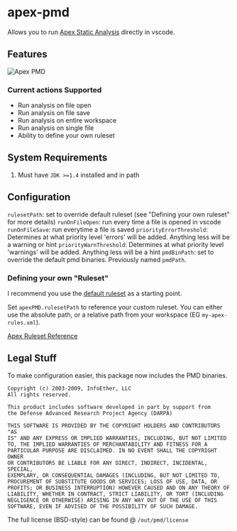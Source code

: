 # apex-pmd

Allows you to run [Apex Static Analysis](http://pmd.sourceforge.net/snapshot/pmd-apex/) directly in vscode.

## Features

![Apex PMD](https://raw.githubusercontent.com/ChuckJonas/vscode-apex-pmd/master/images/apex-pmd.gif)

### Current actions Supported

* Run analysis on file open
* Run analysis on file save
* Run analysis on entire workspace
* Run analysis on single file
* Ability to define your own ruleset

## System Requirements

1. Must have `JDK >=1.4` installed and in path

## Configuration

`rulesetPath`: set to override default ruleset (see "Defining your own ruleset" for more details)
`runOnFileOpen`: run every time a file is opened in vscode
`runOnFileSave`: run everytime a file is saved
`priorityErrorThreshold`: Determines at what priority level 'errors' will be added. Anything less will be a warning or hint
`priorityWarnThreshold`: Determines at what priority level 'warnings' will be added. Anything less will be a hint
`pmdBinPath`: set to override the default pmd binaries.  Previously named `pmdPath`.

### Defining your own "Ruleset"

I recommend you use the [default ruleset](https://github.com/ChuckJonas/vscode-apex-pmd/blob/master/rulesets/apex_ruleset.xml) as a starting point.

Set `apexPMD.rulesetPath` to reference your custom ruleset.  You can either use the absolute path, or a relative path from your workspace (EG `my-apex-rules.xml`).

[Apex Ruleset Reference](http://pmd.sourceforge.net/snapshot/pmd-apex/rules/index.html#Default_ruleset_used_by_the_CodeClimate_Engine_for_Salesforce.com_Apex)


## Legal Stuff

To make configuration easier, this package now includes the PMD binaries.

```
Copyright (c) 2003-2009, InfoEther, LLC
All rights reserved.

This product includes software developed in part by support from
the Defense Advanced Research Project Agency (DARPA)

THIS SOFTWARE IS PROVIDED BY THE COPYRIGHT HOLDERS AND CONTRIBUTORS "AS
IS" AND ANY EXPRESS OR IMPLIED WARRANTIES, INCLUDING, BUT NOT LIMITED
TO, THE IMPLIED WARRANTIES OF MERCHANTABILITY AND FITNESS FOR A
PARTICULAR PURPOSE ARE DISCLAIMED. IN NO EVENT SHALL THE COPYRIGHT OWNER
OR CONTRIBUTORS BE LIABLE FOR ANY DIRECT, INDIRECT, INCIDENTAL, SPECIAL,
EXEMPLARY, OR CONSEQUENTIAL DAMAGES (INCLUDING, BUT NOT LIMITED TO,
PROCUREMENT OF SUBSTITUTE GOODS OR SERVICES; LOSS OF USE, DATA, OR
PROFITS; OR BUSINESS INTERRUPTION) HOWEVER CAUSED AND ON ANY THEORY OF
LIABILITY, WHETHER IN CONTRACT, STRICT LIABILITY, OR TORT (INCLUDING
NEGLIGENCE OR OTHERWISE) ARISING IN ANY WAY OUT OF THE USE OF THIS
SOFTWARE, EVEN IF ADVISED OF THE POSSIBILITY OF SUCH DAMAGE.
```

The full license (BSD-style) can be found @ `/out/pmd/license`